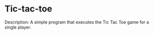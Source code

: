 # Tic-tac-toe
Description: A simple program that executes the Tic Tac Toe game for a single player.
